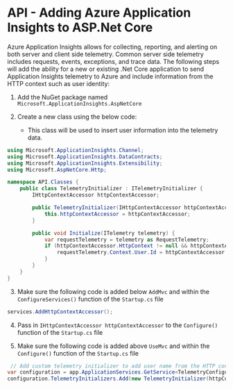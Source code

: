 # API - Adding Azure Application Insights to ASP.Net Core

Azure Application Insights allows for collecting, reporting, and alerting on both server and client side telemetry.  Common server side telemetry includes requests, events, exceptions, and trace data.  The following steps will add the ability for a new or existing .Net Core application to send Application Insights telemetry to Azure and include information from the HTTP context such as user identity:

1. Add the NuGet package named `Microsoft.ApplicationInsights.AspNetCore`

2. Create a new class using the below code:
   * This class will be used to insert user information into the telemetry data.

```c#
using Microsoft.ApplicationInsights.Channel;
using Microsoft.ApplicationInsights.DataContracts;
using Microsoft.ApplicationInsights.Extensibility;
using Microsoft.AspNetCore.Http;

namespace API.Classes {
    public class TelemetryInitializer : ITelemetryInitializer {
        IHttpContextAccessor httpContextAccessor;

        public TelemetryInitializer(IHttpContextAccessor httpContextAccessor) {
            this.httpContextAccessor = httpContextAccessor;
        }

        public void Initialize(ITelemetry telemetry) {
            var requestTelemetry = telemetry as RequestTelemetry;
            if (httpContextAccessor.HttpContext != null && httpContextAccessor.HttpContext.User.Identity.Name != null) {
                requestTelemetry.Context.User.Id = httpContextAccessor.HttpContext.User.Identity.Name;
            }
        }
    }
}
```

3. Make sure the following code is added below `AddMvc` and within the `ConfigureServices()` function of the `Startup.cs` file

```c#
services.AddHttpContextAccessor();
```

4. Pass in `IHttpContextAccessor httpContextAccessor` to the `Configure()` function of the `Startup.cs` file

5. Make sure the following code is added above `UseMvc` and within the `Configure()` function of the `Startup.cs` file

```c#
 // Add custom telemetry initializer to add user name from the HTTP context
var configuration = app.ApplicationServices.GetService<TelemetryConfiguration>();
configuration.TelemetryInitializers.Add(new TelemetryInitializer(httpContextAccessor));
```
